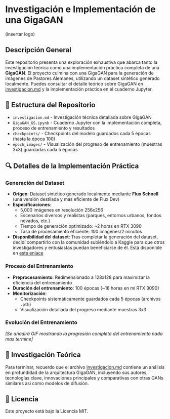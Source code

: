 # Investigación e Implementación de una GigaGAN
(insertar logo)

## Descripción General
Este repositorio presenta una exploración exhaustiva que abarca tanto la investigación teórica como una implementación práctica completa de una **GigaGAN**. El proyecto culmina con una GigaGAN para la generación de imágenes de Pastores Alemanes, utilizando un dataset sintético generado localmente. Puedes consultar el detalle teórico sobre GigaGAN en [investigacion.md](investigacion.md) y la implementación práctica en el cuaderno Jupyter.

## 📁 Estructura del Repositorio
- `investigacion.md` - Investigación técnica detallada sobre GigaGAN
- `GigaGAN_GS.ipynb` - Cuaderno Jupyter con la implementación completa, proceso de entrenamiento y resultados 
- `checkpoints/` - Checkpoints del modelo guardados cada 5 épocas (hasta la época 100)
- `epoch_images/` - Visualización del progreso de entrenamiento (muestras 3x3) guardadas cada 5 épocas

## 🔍 Detalles de la Implementación Práctica
 
### Generación del Dataset
- **Origen**: Dataset sintético generado localmente mediante **Flux Schnell** (una versión destilada y más eficiente de Flux Dev)
- **Especificaciones**:
  - 5,000 imágenes en resolución 256x256
  - Escenarios diversos y realistas (parques, entornos urbanos, fondos nevados, etc.)
  - Tiempo de generación optimizado: ~2 horas en RTX 3090
  - Tasa de procesamiento eficiente: 100 imágenes/2 minutos
- **Disponibilidad del dataset**: Tras completar la generación del dataset, decidí compartirlo con la comunidad subiéndolo a Kaggle para que otros investigadores y entusiastas puedan beneficiarse de él. Está disponible en [este enlace](https://www.kaggle.com/datasets/warc0s/german-shepherd)

### Proceso del Entrenamiento
- **Preprocesamiento**: Redimensionado a 128x128 para maximizar la eficiencia del entrenamiento
- **Duración del entrenamiento**: 100 épocas (~18 horas en mi RTX 3090)
- **Monitorización**:
  - Checkpoints sistemáticamente guardados cada 5 épocas (archivos `.pth`)
  - Visualización detallada del progreso mediante muestras 3x3

### Evolución del Entrenamiento
*[Se añadirá GIF mostrando la progresión completa del entrenamiento nada mas termine]*

## 📝 Investigación Teórica
Para terminar, recuerdo que el archivo [investigacion.md](investigacion.md) contiene un análisis en profundidad de la arquitectura GigaGAN, incluyendo sus autores, tecnologías clave, innovaciones principales y comparativas con otras GANs similares así como modelos de difusión.

## 📄 Licencia
Este proyecto está bajo la Licencia MIT.
